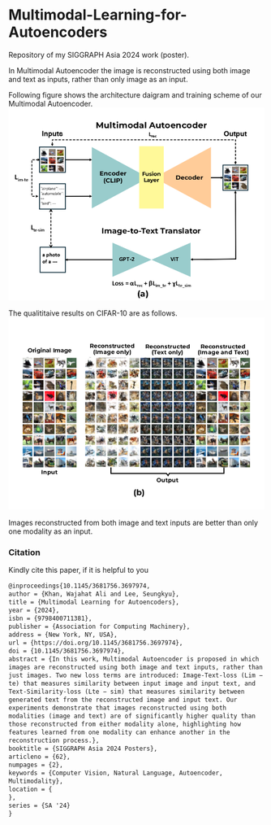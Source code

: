 # Multimodal-Learning-for-Autoencoders
Repository of my SIGGRAPH Asia 2024 work (poster).

In Multimodal Autoencoder the image is reconstructed using both image and text as inputs, rather than only image as an input.

Following figure shows the architecture daigram and training scheme of our Multimodal Autoencoder.
![Architecture](Images/z2.png "Architecture")

The qualititaive results on CIFAR-10 are as follows.
![Results](Images/z1.png "Results")

Images reconstructed from both image and text inputs are better than only one modality as an input.


### Citation
Kindly cite this paper, if it is helpful to you

```
@inproceedings{10.1145/3681756.3697974,
author = {Khan, Wajahat Ali and Lee, Seungkyu},
title = {Multimodal Learning for Autoencoders},
year = {2024},
isbn = {9798400711381},
publisher = {Association for Computing Machinery},
address = {New York, NY, USA},
url = {https://doi.org/10.1145/3681756.3697974},
doi = {10.1145/3681756.3697974},
abstract = {In this work, Multimodal Autoencoder is proposed in which images are reconstructed using both image and text inputs, rather than just images. Two new loss terms are introduced: Image-Text-loss (Lim − te) that measures similarity between input image and input text, and Text-Similarity-loss (Lte − sim) that measures similarity between generated text from the reconstructed image and input text. Our experiments demonstrate that images reconstructed using both modalities (image and text) are of significantly higher quality than those reconstructed from either modality alone, highlighting how features learned from one modality can enhance another in the reconstruction process.},
booktitle = {SIGGRAPH Asia 2024 Posters},
articleno = {62},
numpages = {2},
keywords = {Computer Vision, Natural Language, Autoencoder, Multimodality},
location = {
},
series = {SA '24}
}
```
